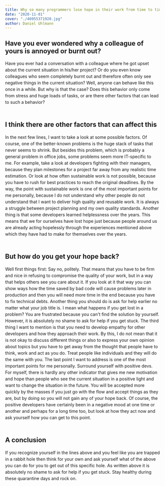 ```yaml
---
title: Why so many programmers lose hope in their work from time to time
date: "2020-11-01"
cover: "./40955371920.jpg"
author: Daniel Uhlmann
---
```


## Have you ever wondered why a colleague of yours is annoyed or burnt out?

<p style = "line-height: 1.5;">
Have you ever had a conversation with a colleague where he got upset about the current situation in his/her project? Or do you even know colleagues who seem completely burnt out and therefore often only see negative things in the current situation? Well, anyone can behave like this once in a while. But why is that the case? Does this behavior only come from stress and huge loads of tasks, or are there other factors that can lead to such a behavior? <br></br></p>

## I think there are other factors that can affect this

<p style = "line-height: 1.5;">
In the next few lines, I want to take a look at some possible factors. Of course, one of the better-known problems is the huge stack of tasks that never seems to shrink. But besides this problem, which is probably a general problem in office jobs, some problems seem more IT-specific to me. For example, take a look at developers fighting with their managers, because they plan milestones for a project far away from any realistic time estimation. Or look at how often sustainable work is not possible, because you have to rush for best practices to reach the original deadlines. By the way, the point with sustainable work is one of the most important points for me personally, because I do not understand why other people do not understand that I want to deliver high quality and reusable work. It is always a struggle between project planning and my own quality standards. Another thing is that some developers learned helplessness over the years. This means that we for ourselves have lost hope just because people around us are already acting hopelessly through the experiences mentioned above which they have had to make for themselves over the years.
<br></br></p>

## But how do you get your hope back?

<p style = "line-height: 1.5;">
Well first things first: Say no, politely.
That means that you have to be firm and nice in refusing to compromise the quality of your work, but in a way that helps others see you care about it. If you look at it that way you can show ways how the time saved by bad code will cause problems later in production and then you will need more time in the end because you have to fix technical debts. Another thing you should do is ask for help earlier no matter what your job title is. I mean what happens if you get lost in a problem? You are frustrated because you can't find the solution by yourself. However, it is absolutely no shame to ask for help if you get stuck. The third thing I want to mention is that you need to develop empathy for other developers and how they approach their work. By this, I do not mean that it is not okay to discuss different things or also to express your own opinion about topics but you have to get away from the thought that people have to think, work and act as you do. Treat people like individuals and they will do the same with you. The last point I want to address is one of the most important points for me personally. Surround yourself with positive devs. For myself, there is hardly any other indicator that gives me new motivation and hope than people who see the current situation in a positive light and want to change the situation in the future. You will be accepted more quickly by the masses if you just go with the flow and accept things as they are, but by doing so you will not gain any of your hope back. Of course, the positive developers have certainly been in a negative mood at one time or another and perhaps for a long time too, but look at how they act now and ask yourself how you can get to this point.
<br></br></p>

## A conclusion

<p style = "line-height: 1.5;">
If you recognize yourself in the lines above and you feel like you are trapped in a rabbit hole then think for your own and ask yourself what of the above you can do for you to get out of this specific hole. As written above it is absolutely no shame to ask for help if you get stuck. Stay healthy during these quarantine days and rock on.
<br></br></p>
